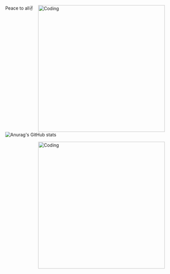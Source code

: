 Peace to all✌️
<img align="right" alt="Coding" width="400" src="[https://i.pinimg.com/564x/84/5e/d1/845ed1e6f0f85d4de7ca6f3f3f98e175.jpg](https://i.pinimg.com/originals/25/ed/7d/25ed7ddeae36fdc5d67a38aaf458fefa.gif)">

![Anurag's GitHub stats](https://github-readme-stats.vercel.app/api?username=Mony120&theme=dark&show_icons=true)


<img align="right" alt="Coding" width="400" src="https://i.pinimg.com/564x/84/5e/d1/845ed1e6f0f85d4de7ca6f3f3f98e175.jpg">
<!--
**Mony120/Mony120** is a ✨ _special_ ✨ repository because its `README.md` (this file) appears on your GitHub profile.

Here are some ideas to get you started:

- 🔭 I’m currently working on ...
- 🌱 I’m currently learning ...
- 👯 I’m looking to collaborate on ...
- 🤔 I’m looking for help with ...
- 💬 Ask me about ...
- 📫 How to reach me: ...
- 😄 Pronouns: ...
- ⚡ Fun fact: ...
-->
